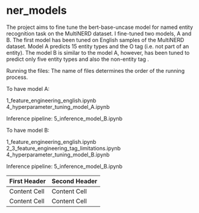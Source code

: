# ner_models
The project aims to fine tune the bert-base-uncase model for named entity recognition task on the MultiNERD dataset. I fine-tuned two models, A and B. The first model has been tuned on English samples of the MultiNERD dataset. Model A predicts 15 entity types and the O tag (i.e. not part of an entity). The model B is similar to the model A, however, has been tuned to predict only five entity types and also the non-entity tag .

Running the files:
The name of files determines the order of the running process. 

To have model A:

1_feature_engineering_english.ipynb
4_hyperparameter_tuning_model_A.ipynb

Inference pipeline:
5_inference_model_B.ipynb

To have model B:

1_feature_engineering_english.ipynb
2_3_feature_engineering_tag_limitations.ipynb
4_hyperparameter_tuning_model_B.ipynb

Inference pipeline:
5_inference_model_B.ipynb

[Link to the model A]: (https://huggingface.co/MaryDatascientist/modelA_1_12_2023)
[Link to the model B]: (https://huggingface.co/MaryDatascientist/B_model2)






| First Header  | Second Header |
| ------------- | ------------- |
| Content Cell  | Content Cell  |
| Content Cell  | Content Cell  |
